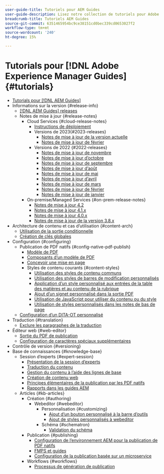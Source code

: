 ```yaml
---
user-guide-title: Tutoriels pour AEM Guides
user-guide-description: Lisez notre collection de tutoriels pour Adobe Experience Manager Guides.
breadcrumb-title: Tutoriels AEM Guides
source-git-commit: 6351465954bc9ce38151cd0bec339cd0653027f2
workflow-type: tm+mt
source-wordcount: '240'
ht-degree: 15%

---
```



# Tutorials pour [!DNL Adobe Experience Manager Guides] {#tutorials}

+ [Tutorials pour [!DNL AEM Guides]](overview.md)
+ Informations sur la version {#release-info}
   + [[!DNL AEM Guides] releases](./release-info/latest-release-info.md)
   + Notes de mise à jour {#release-notes}
      + Cloud Services {#cloud-release-notes}
         + [Instructions de déploiement](./release-info/deploy-xml-on-aemaacs.md)
         + Versions de 2023{#2023-releases}
            + [Notes de mise à jour de la version actuelle](./release-info/release-notes-2023.3.0.md)
            + [Notes de mise à jour de février](./release-info/release-notes-2023.2.0.md)
         + Versions de 2022 {#2022-releases}
            + [Notes de mise à jour de novembre](./release-info/release-notes-2022.11.0.md)
            + [Notes de mise à jour d’octobre](./release-info/release-notes-2022.10.0.md)
            + [Notes de mise à jour de septembre](./release-info/release-notes-2022.9.0.md)
            + [Notes de mise à jour d’août](./release-info/release-notes-2022.8.0.md)
            + [Notes de mise à jour de mai](./release-info/release-notes-2022.5.0.md)
            + [Notes de mise à jour d’avril](./release-info/release-notes-2022.4.0.md)
            + [Notes de mise à jour de mars](./release-info/release-notes-2022.3.0.md)
            + [Notes de mise à jour de février](./release-info/release-notes-2022.2.0.md)
            + [Notes de mise à jour de janvier](./release-info/release-notes-2022.1.0.md)
      + On-premise/Managed Services {#on-prem-release-notes}
         + [Notes de mise à jour 4.2](./release-info/release-notes-4.2.md)
         + [Notes de mise à jour 4.1.x](./release-info/release-notes-4.1.md)
         + [Notes de mise à jour 4.0.x](https://helpx.adobe.com/xml-documentation-for-experience-manager/release-note/release-notes-xml-documentation-solution-4-0.html)
         + [Notes de mise à jour de la version 3.8.x](https://helpx.adobe.com/xml-documentation-for-experience-manager/release-note/release-notes-xml-documentation-solution-3-8.html)
+ Architecture de contenu et cas d’utilisation {#content-arch}
   + [Utilisation de la sortie conditionnelle](./content-architecture/create-and-use-conditions.md)
   + [Création de clés globales](./content-architecture/create-global-keys.md)
+ Configuration {#configuring}
   + Publication de PDF natifs {#config-native-pdf-publish}
      + [Modèle de PDF](./native-pdf/pdf-template.md)
      + [Composants d’un modèle de PDF](./native-pdf/components-pdf-template.md)
      + [Concevoir une mise en page](./native-pdf/design-page-layout.md)
      + Styles de contenu courants {#content-styles}
         + [Utilisation des styles de contenu communs](./native-pdf/stylesheet.md)
         + [Utilisation des styles de barres de modification personnalisés](./native-pdf/change-bar-style.md)
         + [Application d’un style personnalisé aux entrées de la table des matières et au contenu de la rubrique](./native-pdf/custom-style-toc.md)
         + [Ajout d’un signet personnalisé dans la sortie PDF](./native-pdf/add-custom-bookmark.md)
         + [Utilisation de JavaScript pour utiliser du contenu ou du style](./native-pdf/use-javascript-content-style.md)
         + [Utilisation de styles personnalisés dans les notes de bas de page](./native-pdf/footnote-number-style.md)
   + [Configuration d’un DITA-OT personnalisé](./configuring/setup-a-custom-dita-ot.md)
+ Traduction {#translation}
   + [Exclure les paragraphes de la traduction](./translation/exclude-paragraphs-from-translation.md)
+ Éditeur web {#web-editor}
   + [Sortie du PDF de publication](./web-editor/native-pdf-web-editor.md)
   + [Configuration de caractères spéciaux supplémentaires](./web-editor/configure-additional-special-characters.md)
+ Contrôle de version {#versioning}
+ Base de connaissances {#knowledge-base}
   + Session d’experts {#expert-session}
      + [Présentation de la session d’experts](./knowledge-base/expert-sessions/expert-session.md)
      + [Traduction du contenu](./knowledge-base/expert-sessions/translating-content-using-aem-guides-oct22.md)
      + [Gestion du contenu à l’aide des lignes de base](./knowledge-base/expert-sessions/baselines-dec22.md)
      + [Création de contenu web](./knowledge-base/expert-sessions/webbased-authoring-jan2023.md)
      + [Principes élémentaires de la publication par les PDF natifs](./knowledge-base/expert-sessions/native-pdf-publishing-essentials-feb23.md)
      + [Rapports dans les guides AEM](./knowledge-base/expert-sessions/basic-reports-mar2023.md)
   + Articles {#kb-articles}
      + Création {#authoring}
         + Webeditor {#webeditor}
            + Personnalisation {#customizing}
               + [Ajout d’un bouton personnalisé à la barre d’outils](./knowledge-base/kb-articles/authoring/webeditor/customization/add-custom-button-to-webeditor-toolbar.md)
               + [Ajout de styles personnalisés à webeditor](./knowledge-base/kb-articles/authoring/webeditor/customization/add-custom-styles-to-webeditor.md)
            + Schéma {#schematron}
               + [Validation du schéma](./knowledge-base/kb-articles/authoring/webeditor/schematron/vailidating-with-schematron.md)
      + Publication {#publishing}
         + [Configuration de l’environnement AEM pour la publication de PDF natifs](./knowledge-base/kb-articles/publishing/configuring-aem-environment-for-native-pdf-publishing.md)
         + [FMPS et guides](./knowledge-base/kb-articles/publishing/fmpsandguides.md)
         + [Configuration de la publication basée sur un microservice](./knowledge-base/publishing/configure-microservices.md)
      + Workflows {#workflows}
         + [Processus de génération de publication](./knowledge-base/kb-articles/workflows/using-post-generation-workflow.md)
